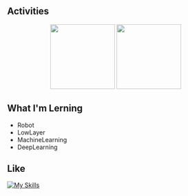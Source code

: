 ## Activities

<p align="center">
  <img height="150" src="https://github-readme-stats.vercel.app/api?username=tyofushun5&theme=github_dark&show_icons=true" />
  <img height="150" src="https://github-readme-stats.vercel.app/api/top-langs/?username=tyofushun5&layout=compact&theme=github_dark" />
</p>

## What I'm Lerning

- Robot
- LowLayer
- MachineLearning
- DeepLearning

## Like

[![My Skills](https://skillicons.dev/icons?i=python,c,cpp,ros,opencv,pytorch,docker,git,vscode,pycharm,clion,ubuntu,raspi,kubuntu,linux&perline=8)](https://skillicons.dev)


<!---
NOPLAB/NOPLAB is a ✨ special ✨ repository because its `README.md` (this file) appears on your GitHub profile.
You can click the Preview link to take a look at your changes.
--->
